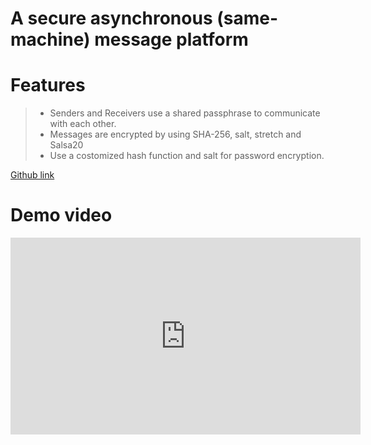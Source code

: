 # A secure asynchronous (same-machine) message platform
 
# Features

> - Senders and Receivers use a shared passphrase to communicate with each other. 
> - Messages are encrypted by using SHA-256, salt, stretch and Salsa20
> - Use a costomized hash function and salt for password encryption.



[Github link](https://github.com/HanchengZhao/gee-mail)

# Demo video
<iframe width="560" height="315" src="https://www.youtube.com/embed/i1eZEVqvjis" frameborder="0" allowfullscreen></iframe>
